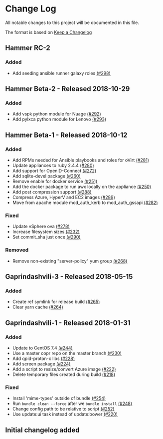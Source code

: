 # Change Log

All notable changes to this project will be documented in this file.

The format is based on [Keep a Changelog](http://keepachangelog.com/en/1.0.0/)


## Hammer RC-2

### Added
- Add seeding ansible runner galaxy roles [(#298)](https://github.com/ManageIQ/manageiq-appliance-build/pull/298)

## Hammer Beta-2 - Released 2018-10-29

### Added
- Add vspk python module for Nuage [(#292)](https://github.com/ManageIQ/manageiq-appliance-build/pull/292)
- Add pylxca python module for Lenovo [(#293)](https://github.com/ManageIQ/manageiq-appliance-build/pull/293)

## Hammer Beta-1 - Released 2018-10-12

### Added
- Add RPMs needed for Ansible playbooks and roles for oVirt [(#281)](https://github.com/ManageIQ/manageiq-appliance-build/pull/281)
- Update appliances to ruby 2.4.4 [(#280)](https://github.com/ManageIQ/manageiq-appliance-build/pull/280)
- Add support for OpenID-Connect [(#272)](https://github.com/ManageIQ/manageiq-appliance-build/pull/272)
- Add sqlite-devel package [(#260)](https://github.com/ManageIQ/manageiq-appliance-build/pull/260)
- Remove enable for docker service [(#251)](https://github.com/ManageIQ/manageiq-appliance-build/pull/251)
- Add the docker package to run awx locally on the appliance [(#250)](https://github.com/ManageIQ/manageiq-appliance-build/pull/250)
- Add post compression support [(#288)](https://github.com/ManageIQ/manageiq-appliance-build/pull/288)
- Compress Azure, HyperV and EC2 images [(#289)](https://github.com/ManageIQ/manageiq-appliance-build/pull/289)
- Move from apache module mod_auth_kerb to mod_auth_gssapi [(#282)](https://github.com/ManageIQ/manageiq-appliance-build/pull/282)

### Fixed
- Update vSphere ova [(#278)](https://github.com/ManageIQ/manageiq-appliance-build/pull/278)
- Increase filesystem sizes [(#232)](https://github.com/ManageIQ/manageiq-appliance-build/pull/232)
- Set commit_sha just once [(#290)](https://github.com/ManageIQ/manageiq-appliance-build/pull/290)

### Removed
- Remove non-existing "server-policy" yum group [(#268)](https://github.com/ManageIQ/manageiq-appliance-build/pull/268)

## Gaprindashvili-3 - Released 2018-05-15

### Added
- Create ref symlink for release build [(#265)](https://github.com/ManageIQ/manageiq-appliance-build/pull/265)
- Clear yarn cache [(#264)](https://github.com/ManageIQ/manageiq-appliance-build/pull/264)

## Gaprindashvili-1 - Released 2018-01-31

### Added
- Update to CentOS 7.4 [(#244)](https://github.com/ManageIQ/manageiq-appliance-build/pull/244)
- Use a master copr repo on the master branch [(#230)](https://github.com/ManageIQ/manageiq-appliance-build/pull/230)
- Add qpid-proton-c libs [(#228)](https://github.com/ManageIQ/manageiq-appliance-build/pull/228)
- Add screen package [(#224)](https://github.com/ManageIQ/manageiq-appliance-build/pull/224)
- Add a script to resize/convert Azure image [(#222)](https://github.com/ManageIQ/manageiq-appliance-build/pull/222)
- Delete temporary files created during build [(#218)](https://github.com/ManageIQ/manageiq-appliance-build/pull/218)

### Fixed
- Install 'mime-types' outside of bundle [(#254)](https://github.com/ManageIQ/manageiq-appliance-build/pull/254)
- Run `bundle clean --force` after we `bundle install` [(#248)](https://github.com/ManageIQ/manageiq-appliance-build/pull/248)
- Change config path to be relative to script [(#252)](https://github.com/ManageIQ/manageiq-appliance-build/pull/252)
- Use update:ui task instead of update:bower [(#220)](https://github.com/ManageIQ/manageiq-appliance-build/pull/220)

## Initial changelog added
